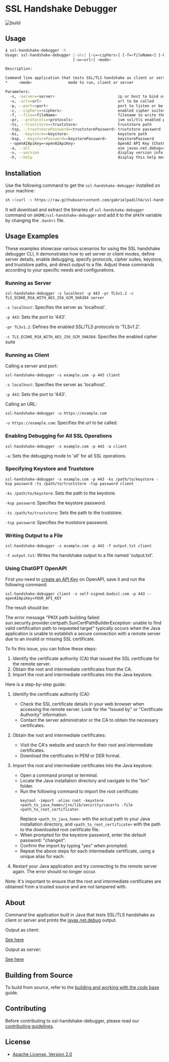# SSL Handshake Debugger

![build](https://github.com/gabrielpadilh4/ssl-handshake-debugger/actions/workflows/maven.yml/badge.svg)

## Usage

```sh
$ ssl-handshake-debugger -h
Usage: ssl-handshake-debugger [-ahv] [-c=<ciphers>] [-f=<fileName>] [-ks=<keystore>] [-ksp=<keystorePassword>] [--openAIApiKey=<openAIApiKey>] [-p=<port>] [-pr=<protocols>] [-s=<server>] [-ts=<truststore>] [-tsp=<truststorePassword>]
                              [-u=<url>] <mode>

Description:

Command line application that tests SSL/TLS handshake as client or server and prints the javax.net.debug output.
*     <mode>                mode to run, client or server

Parameters:
  -s, -server=<server>                            ip or host to bind or call
  -u, -url=<url>                                  url to be called
  -p, --port=<port>                               port to listen or be hit, default value is 443
  -c, --ciphers=<ciphers>                         enabled cipher suites(e.g TLS_DHE_RSA_WITH_AES_256_GCM_SHA384, TLS_ECDHE_RSA_WITH_AES_256_GCM_SHA384)
  -f, --file=<fileName>                           filename to write the handshake output
  -pr, --protocols=<protocols>                    jvm ssl/tls enabled protocols list(e.g. TLSv1.2, TLSv1.3)
  -ts, --truststore=<truststore>                  truststore path
  -tsp, --truststorePassword=<truststorePassword> truststore password
  -ks, --keystore=<keystore>                      keystore path
  -ksp, --keystorePassword=<keystorePassword>     keystorePassword
  --openAIApiKey=<openAIApiKey>                   OpenAI API Key (ChatGPT)
  -a, --all                                       use javax.net.debug=all instead of javax.net.debug=ssl:handshake:verbose
  -v, --version                                   display version info
  -h, --help                                      display this help message
```

## Installation

Use the following command to get the `ssl-handshake-debugger` installed on your machine:
```sh
sh <(curl -s https://raw.githubusercontent.com/gabrielpadilh4/ssl-handshake-debugger/main/install.sh)
```

It will download and extract the binaries of `ssl-handshake-debugger` command on `$HOME/ssl-handshake-debugger` and add it to the `$PATH` variable by changing the `.bashrc` file.

## Usage Examples

These examples showcase various scenarios for using the SSL handshake debugger CLI, it demonstrates how to set server or client modes, define server details, enable debugging, specify protocols, cipher suites, keystore, and truststore paths, and direct output to a file. Adjust these commands according to your specific needs and configurations.

### Running as Server
```
ssl-handshake-debugger -s localhost -p 443 -pr TLSv1.2 -c TLS_ECDHE_RSA_WITH_AES_256_GCM_SHA384 server
```

`-s localhost`: Specifies the server as 'localhost'.

`-p 443`: Sets the port to '443'.

`-pr TLSv1.2`: Defines the enabled SSL/TLS protocols to 'TLSv1.2'.

`-c TLS_ECDHE_RSA_WITH_AES_256_GCM_SHA384`: Specifies the enabled cipher suite

### Running as Client
Calling a server and port:
```
ssl-handshake-debugger -s example.com -p 443 client
```

`-s localhost`: Specifies the server as 'localhost'.

`-p 443`: Sets the port to '443'.

Calling an URL:
```
ssl-handshake-debugger -u https://example.com
```

`-u https://example.com`: Specifies the url to be called.

### Enabling Debugging for All SSL Operations
```
ssl-handshake-debugger -s example.com -p 443 -a client
```

`-a`: Sets the debugging mode to 'all' for all SSL operations.

### Specifying Keystore and Truststore
```
ssl-handshake-debugger -s example.com -p 443 -ks /path/to/keystore -ksp password -ts /path/to/truststore -tsp password client
```

`-ks /path/to/keystore`: Sets the path to the keystore.

`-ksp password`: Specifies the keystore password.

`-ts /path/to/truststore`: Sets the path to the truststore.

`-tsp password`: Specifies the truststore password.

### Writing Output to a File
```
ssl-handshake-debugger -s example.com -p 443 -f output.txt client
```

`-f output.txt`: Writes the handshake output to a file named 'output.txt'.

### Using ChatGPT OpenAPI

First you need to [create an API Key](https://platform.openai.com/api-keys) on OpenAPI, save it and run the following command:

```{bash}
ssl-handshake-debugger client -s self-signed.badssl.com -p 443 --openAIApiKey=YOUR_API_KEY
```

The result should be:

The error message "PKIX path building failed: sun.security.provider.certpath.SunCertPathBuilderException: unable to find valid certification path to requested target" typically occurs when the Java application is unable to establish a secure connection with a remote server due to an invalid or missing SSL certificate.

To fix this issue, you can follow these steps:

1. Identify the certificate authority (CA) that issued the SSL certificate for the remote server.
2. Obtain the root and intermediate certificates from the CA.
3. Import the root and intermediate certificates into the Java keystore.

Here is a step-by-step guide:

1. Identify the certificate authority (CA):
   - Check the SSL certificate details in your web browser when accessing the remote server. Look for the "Issued by" or "Certificate Authority" information.
   - Contact the server administrator or the CA to obtain the necessary certificates.

2. Obtain the root and intermediate certificates:
   - Visit the CA's website and search for their root and intermediate certificates.
   - Download the certificates in PEM or DER format.

3. Import the root and intermediate certificates into the Java keystore:
   - Open a command prompt or terminal.
   - Locate the Java installation directory and navigate to the "bin" folder.
   - Run the following command to import the root certificate:
     ```
     keytool -import -alias root -keystore <path_to_java_home>/jre/lib/security/cacerts -file <path_to_root_certificate>
     ```
     Replace `<path_to_java_home>` with the actual path to your Java installation directory, and `<path_to_root_certificate>` with the path to the downloaded root certificate file.
   - When prompted for the keystore password, enter the default password: "changeit".
   - Confirm the import by typing "yes" when prompted.
   - Repeat the above steps for each intermediate certificate, using a unique alias for each.

4. Restart your Java application and try connecting to the remote server again. The error should no longer occur.

Note: It's important to ensure that the root and intermediate certificates are obtained from a trusted source and are not tampered with.

## About

Command line application built in Java that tests SSL/TLS handshake as client or server and prints the [javax.net.debug](https://docs.oracle.com/javase/8/docs/technotes/guides/security/jsse/ReadDebug.html) output.

Output as client:

[See here](https://gist.github.com/gabrielpadilh4/bb53c94cdf578190a77b73cc6c323875)

Output as server:

[See here](https://gist.github.com/gabrielpadilh4/5468e38a2cbd11cc7d45d19c8d4b2589)

## Building from Source

To build from source, refer to the [building and working with the code base](docs/building.md) guide.

## Contributing

Before contributing to ssl-handshake-debugger, please read our [contributing guidelines](CONTRIBUTING.md).

## License

* [Apache License, Version 2.0](https://www.apache.org/licenses/LICENSE-2.0)
